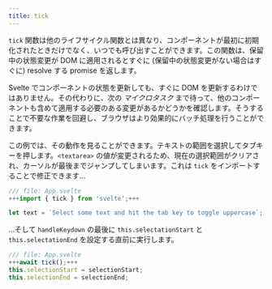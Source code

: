 ```yaml
---
title: tick
---
```


`tick` 関数は他のライフサイクル関数とは異なり、コンポーネントが最初に初期化されたときだけでなく、いつでも呼び出すことができます。この関数は、保留中の状態変更が DOM に適用されるとすぐに (保留中の状態変更がない場合はすぐに) resolve する promise を返します。

Svelte でコンポーネントの状態を更新しても、すぐに DOM を更新するわけではありません。その代わりに、次の *マイクロタスク* まで待って、他のコンポーネントも含めて適用する必要のある変更があるかどうかを確認します。そうすることで不要な作業を回避し、ブラウザはより効果的にバッチ処理を行うことができます。

この例では、その動作を見ることができます。テキストの範囲を選択してタブキーを押します。`<textarea>` の値が変更されるため、現在の選択範囲がクリアされ、カーソルが最後までジャンプしてしまいます。これは `tick` をインポートすることで修正できます…

```js
/// file: App.svelte
+++import { tick } from 'svelte';+++

let text = `Select some text and hit the tab key to toggle uppercase`;
```

…そして `handleKeydown` の最後に `this.selectationStart` と `this.selectationEnd` を設定する直前に実行します。

```js
/// file: App.svelte
+++await tick();+++
this.selectionStart = selectionStart;
this.selectionEnd = selectionEnd;
```
